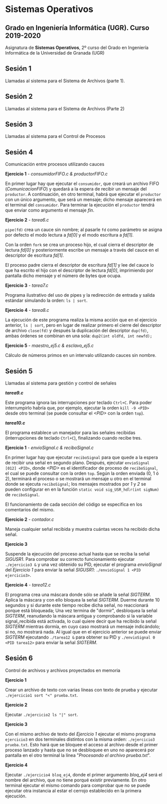# Sistemas Operativos
## Grado en Ingeniería Informática (UGR). Curso 2019-2020

Asignatura de **Sistemas Operativos**, 2º curso del Grado en Ingeniería Informática de la Universidad de Granada (UGR)

## Sesión 1

Llamadas al sistema para el Sistema de Archivos (parte 1).


## Sesión 2

Llamadas al sistema para el Sistema de Archivos (Parte 2)


## Sesión 3

Llamadas al sistema para el Control de Procesos


## Sesión 4

Comunicación entre procesos utilizando cauces

**Ejercicio 1** - _consumidorFIFO.c & productorFIFO.c_

En primer lugar hay que ejecutar el ``consumidor``, que creará un archivo FIFO (_ComunicacionFIFO_) y quedará a la espera de recibir un mensaje del ``productor``. A continuación, en otro terminal, habrá que ejecutar el ``productor`` con un único argumento, que será un mensaje; dicho mensaje aparecerá en el terminal del  ``consumidor``. Para terminar la ejecución el  ``productor`` tendrá que enviar como argumento el mensaje  _fin_.


**Ejercicio 2** - _tarea6.c_

``pipe(fd)`` crea un cauce sin nombre; al pasarle `fd` como parámetro se asigna por defecto el modo lectura a _fd[0]_ y el modo escritura a _fd[1]_.

Con la orden ``fork`` se crea un proceso hijo, el cual cierra el descriptor de lectura _fd[0]_ y posteriormente escribe un mensaje a través del cauce en el descriptor de escritura _fd[1]_.

El proceso padre cierra el descriptor de escritura _fd[1]_ y lee del cauce lo que ha escrito el hijo con el descriptor de lectura _fd[0]_, imprimiendo por pantalla dicho mensaje y el número de bytes que ocupa.


**Ejercicio 3** - _tarea7.c_

Programa ilustrativo del uso de pipes y la redirección de entrada y salida estándar simulando la orden: ``ls | sort``.


**Ejercicio 4** - _tarea8.c_

La ejecución de este programa realiza la misma acción que en el ejercicio anterior, ``ls | sort``, pero  en lugar de realizar primero el cierre del descriptor de archivo `close(fd)` y después la duplicación del descriptor `dup(fd)`, ambas órdenes se combinan en una sola: ``dup2(int oldfd, int newfd);``


**Ejercicio 5** - _maestro_ej5.c & esclavo_ej5.c_

Cálculo de números primos en un intervalo utilizando cauces sin nombre.


## Sesión 5

Llamadas al sistema para gestión y control de señales

**_tarea9.c_**

Este programa ignora las interrupciones por teclado `Ctrl+C`. Para poder interrumpirlo habría que, por ejemplo, ejecutar la orden ``kill -9 <PID>`` desde otro terminal (se puede consultar el *\<PID>* con la orden `top`).

**_tarea10.c_**

El programa establece un manejador para las señales recibidas (interrupciones de teclado `Ctrl+C`), finalizando cuando recibe tres.

**Ejercicio 1** - _envioSignal.c & reciboSignal.c_

En primer lugar hay que ejecutar ``reciboSignal`` para que quede a la espera de recibir una señal en segundo plano. Después, ejecutar ``envioSignal [012] <PID>``, donde _\<PID>_ es el identificador de proceso de ``reciboSignal``, el cual se puede consultar con la orden `top`. Según la orden enviada (0, 1 ó 2), terminará el proceso o se mostrará un mensaje u otro en el terminal donde se ejecuta ``reciboSignal``; los mensajes mostrados por _1_ y _2_ se pueden configurar en en la función `static void sig_USR_hdlr(int sigNum)` de ``reciboSignal``.

El funcionamiento de cada sección del código se especifica en los comentarios del mismo.


**Ejercicio 2** - _contador.c_

Maneja cualquier señal recibida y muestra cuántas veces ha recibido dicha señal.


**Ejercicio 3**

Suspende la ejecución del proceso actual hasta que se reciba la señal _SIGUSR1_. Para comprobar su correcto funcionamiento ejecutar `./ejercicio3 &` y una vez obtenido su PID, ejecutar el programa _envioSignal_ del _Ejercicio 1_ para enviar la señal _SIGUSR1_: `./envioSignal 1 <PID ejercicio3>`.


**Ejercicio 4** - _tarea12.c_

El programa crea una máscara donde sólo se añade la señal _SIGTERM_. Aplica la máscara y con ello bloquea la señal _SIGTERM_. Duerme durante 10 segundos y si durante este tiempo recibe dicha señal, no reaccionará porque está bloqueada; Una vez termina de "dormir", desbloquea la señal _SIGTERM_, reanudando la máscara antigua y comprobando si la variable signal_recibida está activada, lo cual quiere decir que ha recibido la señal _SIGTERM_ mientras dormía, en cuyo caso mostrará un mensaje indicándolo; si no, no mostrará nada.
Al igual que en el ejercicio anterior se puede enviar _SIGTERM_ ejecutando `./tarea12 &` para obtener su PID y `./envioSignal 0 <PID tarea12>` para enviar la señal _SIGTERM_.


## Sesión 6

Control de archivos y archivos proyectados en memoria

**Ejercicio 1** 

Crear un archivo de texto con varias líneas con texto de prueba y ejecutar `./ejercicio1 sort "<" prueba.txt`.


**Ejercicio 2**

Ejecutar `./ejercicio2 ls "|" sort`.


**Ejercicio 3**

Con el mismo archivo de texto del _Ejercicio 1_ ejecutar el mismo programa `ejercicio3` en dos terminales distintos con la misma orden: `./ejercicio3 prueba.txt`. Esto hará que se bloquee el acceso al archivo desde el primer proceso lanzado y hasta que no se desbloquee en uno no aparecerá por pantalla en el otro terminal la línea "_Procesando el archivo prueba.txt_".


**Ejercicio 4**

Ejecutar `./ejercicio4 bloq_ej4`, donde el primer argumento _bloq\_ej4_ será el nombre del archivo, que no tiene porqué existir previamente. En otro terminal ejecutar el mismo comando para comprobar que no se puede ejecutar otra instancia al estar el cerrojo establecido en la primera ejecución.

